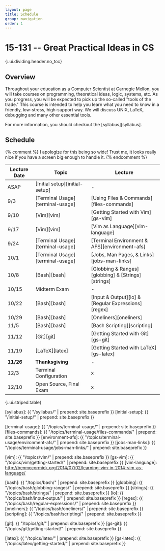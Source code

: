 ```yaml
---
layout: page
title: Schedule
group: navigation
order: 1
---
```


# 15-131 -- Great Practical Ideas in CS
{:.ui.dividing.header.no_toc}

## Overview

Throughout your education as a Computer Scientist at Carnegie Mellon, you will
take courses on programming, theoretical ideas, logic, systems, etc. As you
progress, you will be expected to pick up the so-called "tools of the trade."
This course is intended to help you learn what you need to know in a friendly,
low-stress, high-support way. We will discuss UNIX, LaTeX, debugging and many
other essential tools.

For more information, you should checkout the [syllabus][syllabus].

## Schedule

{% comment %}
I apologize for this being so wide! Trust me, it looks really nice if you have
a screen big enough to handle it.
{% endcomment %}

| Lecture Date | Topic                            | Lecture                                             |
| ------------ | -----                            | -------                                             |
| ASAP         | [Initial setup][initial-setup]   | -                                                   |
| 9/3          | [Terminal Usage][terminal-usage] | [Using Files & Commands][files-commands]            |
| 9/10         | [Vim][vim]                       | [Getting Started with Vim][gs-vim]                  |
| 9/17         | [Vim][vim]                       | [Vim as Language][vim-language]                     |
| 9/24         | [Terminal Usage][terminal-usage] | [Terminal Environment & AFS][environment-afs]       |
| 10/1         | [Terminal Usage][terminal-usage] | [Jobs, Man Pages, & Links][jobs-man-links]          |
| 10/8         | [Bash][bash]                     | [Globbing & Ranges][globbing] & [Strings][strings]  |
| 10/15        | Midterm Exam                     | -                                                   |
| 10/22        | [Bash][bash]                     | [Input & Output][io] & [Regular Expressions][regex] |
| 10/29        | [Bash][bash]                     | [Oneliners][oneliners]                              |
| 11/5         | [Bash][bash]                     | [Bash Scripting][scripting]                         |
| 11/12        | [Git][git]                       | [Getting Started with Git][gs-git]                  |
| 11/19        | [LaTeX][latex]                   | [Getting Started with LaTeX][gs-latex]              |
| __11/26__    | __Thanksgiving__                 | -                                                   |
| 12/3         | Terminal Configuration           | x |
| 12/10        | Open Source, Final Exam          | x |
{:.ui.striped.table}

[puzzle1]: https://www.google.com/
[syllabus]: {{ "/syllabus/" | prepend: site.baseprefix }}
[initial-setup]: {{ "/initial-setup/" | prepend: site.baseprefix }}

[terminal-usage]:  {{ "/topics/terminal-usage/"                 | prepend: site.baseprefix }}
[files-commands]:  {{ "/topics/terminal-usage/files-commands/"  | prepend: site.baseprefix }}
[environment-afs]: {{ "/topics/terminal-usage/environment-afs/" | prepend: site.baseprefix }}
[jobs-man-links]:  {{ "/topics/terminal-usage/jobs-man-links/"  | prepend: site.baseprefix }}

[vim]:    {{ "/topics/vim/"                 | prepend: site.baseprefix }}
[gs-vim]: {{ "/topics/vim/getting-started/" | prepend: site.baseprefix }}
[vim-language]: http://benmccormick.org/2014/07/02/learning-vim-in-2014-vim-as-language/

[bash]:      {{ "/topics/bash/"                     | prepend: site.baseprefix }}
[globbing]:  {{ "/topics/bash/globbing-ranges/"     | prepend: site.baseprefix }}
[strings]:   {{ "/topics/bash/strings/"             | prepend: site.baseprefix }}
[io]:        {{ "/topics/bash/input-output/"        | prepend: site.baseprefix }}
[regex]:     {{ "/topics/bash/regular-expressions/" | prepend: site.baseprefix }}
[oneliners]: {{ "/topics/bash/oneliners/"           | prepend: site.baseprefix }}
[scripting]: {{ "/topics/bash/scripting/"           | prepend: site.baseprefix }}

[git]:    {{ "/topics/git/"                 | prepend: site.baseprefix }}
[gs-git]: {{ "/topics/git/getting-started/" | prepend: site.baseprefix }}

[latex]:    {{ "/topics/latex/"                 | prepend: site.baseprefix }}
[gs-latex]: {{ "/topics/latex/getting-started/" | prepend: site.baseprefix }}

